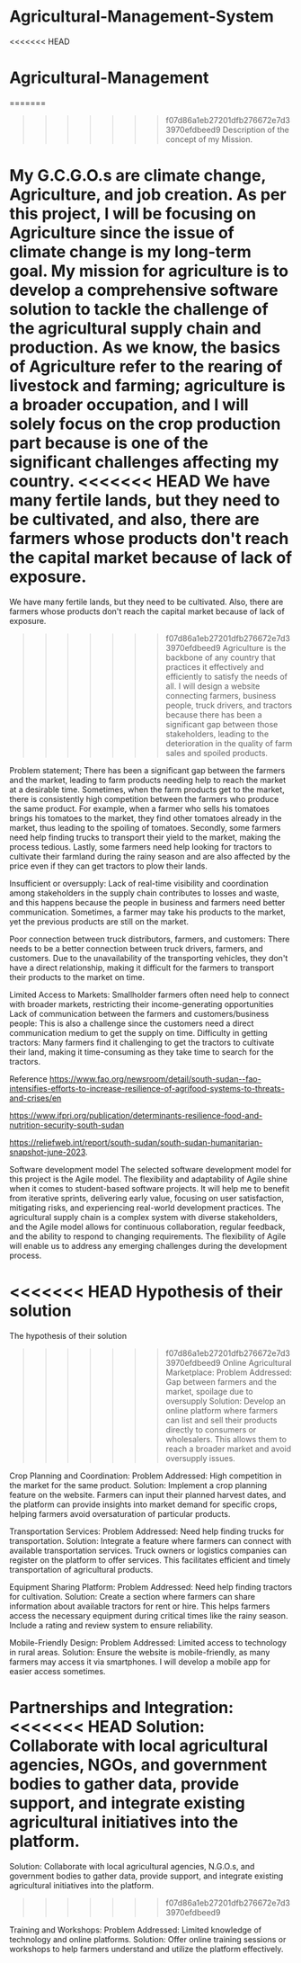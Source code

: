 # Agricultural-Management-System
<<<<<<< HEAD

# Agricultural-Management
=======
>>>>>>> f07d86a1eb27201dfb276672e7d33970efdbeed9
Description of the concept of my Mission. 

My G.C.G.O.s are climate change, Agriculture, and job creation. As per this project, I will be focusing on Agriculture since the issue of climate change is my long-term goal.
My mission for agriculture is to develop a comprehensive software solution to tackle the challenge of the agricultural supply chain and production. As we know, the basics of Agriculture refer to the rearing of livestock and farming; agriculture is a broader occupation, and I will solely focus on the crop production part because is one of the significant challenges affecting my country. 
<<<<<<< HEAD
We have many fertile lands, but they need to be cultivated, and also, there are farmers whose products don't reach the capital market because of lack of exposure.
=======
We have many fertile lands, but they need to be cultivated. Also, there are farmers whose products don't reach the capital market because of lack of exposure.
>>>>>>> f07d86a1eb27201dfb276672e7d33970efdbeed9
Agriculture is the backbone of any country that practices it effectively and efficiently to satisfy the needs of all.
I will design a website connecting farmers, business people, truck drivers, and tractors because there has been a significant gap between those stakeholders, leading to the deterioration in the quality of farm sales and spoiled products.

Problem statement;
There has been a significant gap between the farmers and the market, leading to farm products needing help to reach the market at a desirable time. Sometimes, when the farm products get to the market, there is consistently high competition between the farmers who produce the same product. For example, when a farmer who sells his tomatoes brings his tomatoes to the market, they find other tomatoes already in the market, thus leading to the spoiling of tomatoes. Secondly, some farmers need help finding trucks to transport their yield to the market, making the process tedious.
Lastly, some farmers need help looking for tractors to cultivate their farmland during the rainy season and are also affected by the price even if they can get tractors to plow their lands.

Insufficient or oversupply:
Lack of real-time visibility and coordination among stakeholders in the supply chain contributes to losses and waste, and this happens because the people in business and farmers need better communication. Sometimes, a farmer may take his products to the market, yet the previous products are still on the market.

Poor connection between truck distributors, farmers, and customers:
There needs to be a better connection between truck drivers, farmers, and customers. Due to the unavailability of the transporting vehicles, they don't have a direct relationship, making it difficult for the farmers to transport their products to the market on time.

Limited Access to Markets:
Smallholder farmers often need help to connect with broader markets, restricting their income-generating opportunities
Lack of communication between the farmers and customers/business people:
This is also a challenge since the customers need a direct communication medium to get the supply on time.
Difficulty in getting tractors:
Many farmers find it challenging to get the tractors to cultivate their land, making it time-consuming as they take time to search for the tractors. 

Reference
https://www.fao.org/newsroom/detail/south-sudan--fao-intensifies-efforts-to-increase-resilience-of-agrifood-systems-to-threats-and-crises/en

https://www.ifpri.org/publication/determinants-resilience-food-and-nutrition-security-south-sudan

https://reliefweb.int/report/south-sudan/south-sudan-humanitarian-snapshot-june-2023.


Software development model 
The selected software development model for this project is the Agile model.
The flexibility and adaptability of Agile shine when it comes to student-based software projects. It will help me to benefit from iterative sprints, delivering early value, focusing on user satisfaction, mitigating risks, and experiencing real-world development practices. The agricultural supply chain is a complex system with diverse stakeholders, and the Agile model allows for continuous collaboration, regular feedback, and the ability to respond to changing requirements. The flexibility of Agile will enable us to address any emerging challenges during the development process.

<<<<<<< HEAD
Hypothesis of their solution
=======
The hypothesis of their solution
>>>>>>> f07d86a1eb27201dfb276672e7d33970efdbeed9
Online Agricultural Marketplace:
          Problem Addressed: Gap between farmers and the market, spoilage due to oversupply
         Solution: Develop an online platform where farmers can list and sell their products directly to consumers or wholesalers. This allows them to reach a broader market and avoid oversupply issues.

Crop Planning and Coordination:
Problem Addressed: High competition in the market for the same product.
Solution: Implement a crop planning feature on the website. Farmers can input their planned harvest dates, and the platform can provide insights into market demand for specific crops, helping farmers avoid oversaturation of particular products.

Transportation Services:
Problem Addressed: Need help finding trucks for transportation.
Solution: Integrate a feature where farmers can connect with available transportation services. Truck owners or logistics companies can register on the platform to offer services. This facilitates efficient and timely transportation of agricultural products.

Equipment Sharing Platform:
Problem Addressed: Need help finding tractors for cultivation.
Solution: Create a section where farmers can share information about available tractors for rent or hire. This helps farmers access the necessary equipment during critical times like the rainy season. Include a rating and review system to ensure reliability.

Mobile-Friendly Design:
Problem Addressed: Limited access to technology in rural areas.
Solution: Ensure the website is mobile-friendly, as many farmers may access it via smartphones. I will develop a mobile app for easier access sometimes.

Partnerships and Integration:
<<<<<<< HEAD
Solution: Collaborate with local agricultural agencies, NGOs, and government bodies to gather data, provide support, and integrate existing agricultural initiatives into the platform.
=======
Solution: Collaborate with local agricultural agencies, N.G.O.s, and government bodies to gather data, provide support, and integrate existing agricultural initiatives into the platform.
>>>>>>> f07d86a1eb27201dfb276672e7d33970efdbeed9

Training and Workshops:
Problem Addressed: Limited knowledge of technology and online platforms.
Solution: Offer online training sessions or workshops to help farmers understand and utilize the platform effectively.

